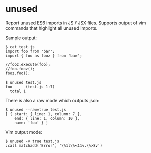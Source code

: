 # unused

Report unused ES6 imports in JS / JSX files. Supports output of vim commands that highlight all unused imports.

Sample output:

```
$ cat test.js
import foo from 'bar';
import { foo as fooz } from 'bar';

//fooz.execute(foo);
//foo.fooz();
fooz.foo();

$ unused test.js
foo      (test.js 1:7)
  total 1
```

There is also a raw mode which outputs json:

```
$ unused --raw=true test.js
[ { start: { line: 1, column: 7 },
    end: { line: 1, column: 10 },
    name: 'foo' } ]
```


Vim output mode:

```
$ unused -v true test.js
:call matchadd('Error', '\%1l\%<11v.\%>8v')
```

